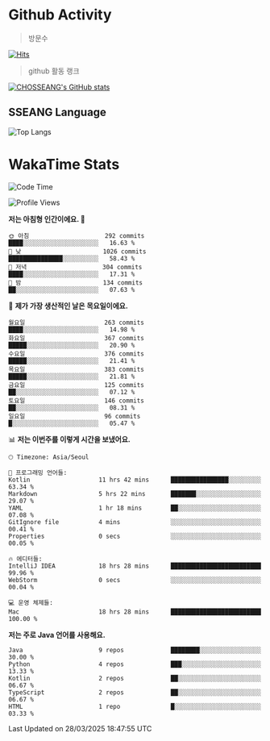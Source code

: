 <!--
**CHOSSEANG/CHOSSEANG** is a ✨ _special_ ✨ repository because its `README.md` (this file) appears on your GitHub profile.

Here are some ideas to get you started:

- 🔭 I’m currently working on ...
- 🌱 I’m currently learning ...
- 👯 I’m looking to collaborate on ...
- 🤔 I’m looking for help with ...
- 💬 Ask me about ...
- 📫 How to reach me: ...
- 😄 Pronouns: ...
- ⚡ Fun fact: ...
-->

# Github Activity
> 방문수

[![Hits](https://hits.seeyoufarm.com/api/count/incr/badge.svg?url=https%3A%2F%2Fgithub.com%2FCHOSSEANG&count_bg=%238AED3E&title_bg=%23495358&icon=electron.svg&icon_color=%23E7E7E7&title=CHOSSEANG&edge_flat=false)](https://hits.seeyoufarm.com)
> github 활동 랭크

[![CHOSSEANG's GitHub stats](https://github-readme-stats.vercel.app/api?username=CHOSSEANG)](https://github.com/CHOSSEANG/github-readme-stats)

## SSEANG Language
![Top Langs](https://github-readme-stats.vercel.app/api/top-langs/?username=CHOSSEANG&layout=compact)

# WakaTime Stats

<!--START_SECTION:waka-->
![Code Time](http://img.shields.io/badge/Code%20Time-476%20hrs%2017%20mins-blue)

![Profile Views](http://img.shields.io/badge/Profile%20Views-0-blue)

**저는 아침형 인간이에요. 🐤** 

```text
🌞 아침                     292 commits         ████░░░░░░░░░░░░░░░░░░░░░   16.63 % 
🌆 낮　                     1026 commits        ███████████████░░░░░░░░░░   58.43 % 
🌃 저녁                     304 commits         ████░░░░░░░░░░░░░░░░░░░░░   17.31 % 
🌙 밤　                     134 commits         ██░░░░░░░░░░░░░░░░░░░░░░░   07.63 % 
```
📅 **제가 가장 생산적인 날은 목요일이에요.** 

```text
월요일                      263 commits         ████░░░░░░░░░░░░░░░░░░░░░   14.98 % 
화요일                      367 commits         █████░░░░░░░░░░░░░░░░░░░░   20.90 % 
수요일                      376 commits         █████░░░░░░░░░░░░░░░░░░░░   21.41 % 
목요일                      383 commits         █████░░░░░░░░░░░░░░░░░░░░   21.81 % 
금요일                      125 commits         ██░░░░░░░░░░░░░░░░░░░░░░░   07.12 % 
토요일                      146 commits         ██░░░░░░░░░░░░░░░░░░░░░░░   08.31 % 
일요일                      96 commits          █░░░░░░░░░░░░░░░░░░░░░░░░   05.47 % 
```


📊 **저는 이번주를 이렇게 시간을 보냈어요.** 

```text
🕑︎ Timezone: Asia/Seoul

💬 프로그래밍 언어들: 
Kotlin                   11 hrs 42 mins      ████████████████░░░░░░░░░   63.34 % 
Markdown                 5 hrs 22 mins       ███████░░░░░░░░░░░░░░░░░░   29.07 % 
YAML                     1 hr 18 mins        ██░░░░░░░░░░░░░░░░░░░░░░░   07.08 % 
GitIgnore file           4 mins              ░░░░░░░░░░░░░░░░░░░░░░░░░   00.41 % 
Properties               0 secs              ░░░░░░░░░░░░░░░░░░░░░░░░░   00.05 % 

🔥 에디터들: 
IntelliJ IDEA            18 hrs 28 mins      █████████████████████████   99.96 % 
WebStorm                 0 secs              ░░░░░░░░░░░░░░░░░░░░░░░░░   00.04 % 

💻 운영 체제들: 
Mac                      18 hrs 28 mins      █████████████████████████   100.00 % 
```

**저는 주로 Java 언어를 사용해요.** 

```text
Java                     9 repos             ████████░░░░░░░░░░░░░░░░░   30.00 % 
Python                   4 repos             ███░░░░░░░░░░░░░░░░░░░░░░   13.33 % 
Kotlin                   2 repos             ██░░░░░░░░░░░░░░░░░░░░░░░   06.67 % 
TypeScript               2 repos             ██░░░░░░░░░░░░░░░░░░░░░░░   06.67 % 
HTML                     1 repo              █░░░░░░░░░░░░░░░░░░░░░░░░   03.33 % 
```




 Last Updated on 28/03/2025 18:47:55 UTC
<!--END_SECTION:waka-->

